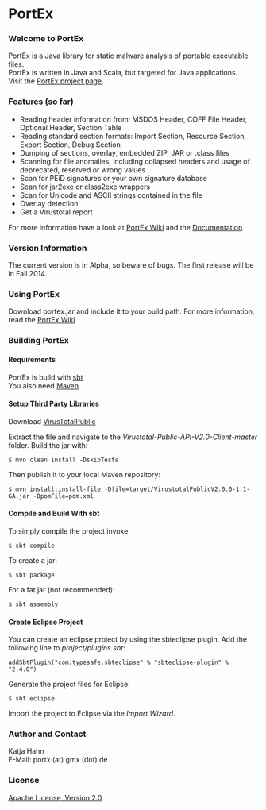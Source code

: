 PortEx
======

### Welcome to PortEx

PortEx is a Java library for static malware analysis of portable executable files.  
PortEx is written in Java and Scala, but targeted for Java applications.  
Visit the [PortEx project page](http://katjahahn.github.io/PortEx/).

### Features (so far)

* Reading header information from: MSDOS Header, COFF File Header, Optional Header, Section Table
* Reading standard section formats: Import Section, Resource Section, Export Section, Debug Section
* Dumping of sections, overlay, embedded ZIP, JAR or .class files
* Scanning for file anomalies, including collapsed headers and usage of deprecated, reserved or wrong values
* Scan for PEiD signatures or your own signature database
* Scan for jar2exe or class2exe wrappers
* Scan for Unicode and ASCII strings contained in the file
* Overlay detection
* Get a Virustotal report

For more information have a look at [PortEx Wiki](https://github.com/katjahahn/PortEx/wiki) and the [Documentation](http://katjahahn.github.io/PortEx/javadocs/)

### Version Information

The current version is in Alpha, so beware of bugs.
The first release will be in Fall 2014.

### Using PortEx

Download portex.jar and include it to your build path. For more information, read the [PortEx Wiki](https://github.com/katjahahn/PortEx/wiki)

### Building PortEx

#### Requirements

PortEx is build with [sbt](http://www.scala-sbt.org)  
You also need [Maven](https://maven.apache.org/)

#### Setup Third Party Libraries

Download [VirusTotalPublic](https://github.com/kdkanishka/Virustotal-Public-API-V2.0-Client/archive/master.zip)

Extract the file and navigate to the *Virustotal-Public-API-V2.0-Client-master* folder. Build the jar with:

```
$ mvn clean install -DskipTests
```

Then publish it to your local Maven repository:

```
$ mvn install:install-file -Dfile=target/VirustotalPublicV2.0.0-1.1-GA.jar -DpomFile=pom.xml
```

#### Compile and Build With sbt

To simply compile the project invoke:

```
$ sbt compile
```

To create a jar: 

```
$ sbt package
```

For a fat jar (not recommended):

```
$ sbt assembly
```

#### Create Eclipse Project

You can create an eclipse project by using the sbteclipse plugin.
Add the following line to *project/plugins.sbt*:

```
addSbtPlugin("com.typesafe.sbteclipse" % "sbteclipse-plugin" % "2.4.0")
```

Generate the project files for Eclipse:

```
$ sbt eclipse
```

Import the project to Eclipse via the *Import Wizard*.

### Author and Contact
Katja Hahn  
E-Mail: portx (at) gmx (dot) de

### License
[Apache License, Version 2.0](https://github.com/katjahahn/PortEx/blob/master/LICENSE)
